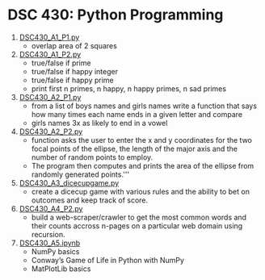 # DSC 430: Python Programming
1. [DSC430_A1_P1.py](https://github.com/AlexTeboul/msds/blob/main/dsc430-python-programming/DSC430_A1_P1.py)
    * overlap area of 2 squares
2. [DSC430_A1_P2.py](https://github.com/AlexTeboul/msds/blob/main/dsc430-python-programming/DSC430_A1_P2.py)
    * true/false if prime
    * true/false if happy integer
    * true/false if happy prime
    * print first n primes, n happy, n happy primes, n sad primes
3. [DSC430_A2_P1.py](https://github.com/AlexTeboul/msds/blob/main/dsc430-python-programming/DSC430_A2_P1.py)
    * from a list of boys names and girls names write a function that says how many times each name ends in a given letter and compare
    * girls names 3x as likely to end in a vowel
4. [DSC430_A2_P2.py](https://github.com/AlexTeboul/msds/blob/main/dsc430-python-programming/DSC430_A2_P2.py)
    * function asks the user to enter the x and y coordinates for the two focal points of the ellipse, the length of the major axis and 
    the number of random points to employ.  
    * The program then computes and prints the area of the ellipse from randomly generated points.'''
5. [DSC430_A3_dicecupgame.py](https://github.com/AlexTeboul/msds/blob/main/dsc430-python-programming/DSC430_A3_dicecupgame.py)
    * create a dicecup game with various rules and the ability to bet on outcomes and keep track of score.
6. [DSC430_A4_P2.py](https://github.com/AlexTeboul/msds/blob/main/dsc430-python-programming/DSC430_A4_P2.py)
    * build a web-scraper/crawler to get the most common words and their counts accross n-pages on a particular web domain using recursion.
7. [DSC430_A5.ipynb](https://github.com/AlexTeboul/msds/blob/main/dsc430-python-programming/DSC430_A5.ipynb)
    * NumPy basics
    * Conway’s Game of Life in Python with NumPy
    * MatPlotLib basics

